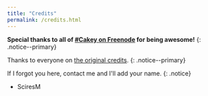 ```yaml
---
title: "Credits"
permalink: /credits.html
---
```


**Special thanks to all of [#Cakey on Freenode](http://webchat.freenode.net/?channels=%23Cakey) for being awesome!**
{: .notice--primary}

Thanks to everyone on [the original credits](https://3ds.guide/credits).
{: .notice--primary}

If I forgot you here, contact me and I'll add your name.
{: .notice}

+ SciresM
